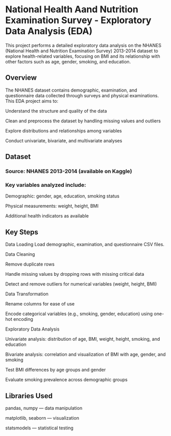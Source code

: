 # National Health Aand Nutrition Examination Survey - Exploratory Data Analysis (EDA)
This project performs a detailed exploratory data analysis on the NHANES (National Health and Nutrition Examination Survey) 2013-2014 dataset to explore health-related variables, focusing on BMI and its relationship with other factors such as age, gender, smoking, and education.

## Overview
The NHANES dataset contains demographic, examination, and questionnaire data collected through surveys and physical examinations. This EDA project aims to:

Understand the structure and quality of the data

Clean and preprocess the dataset by handling missing values and outliers

Explore distributions and relationships among variables

Conduct univariate, bivariate, and multivariate analyses

## Dataset
### Source: NHANES 2013-2014 (available on Kaggle)

### Key variables analyzed include:

Demographic: gender, age, education, smoking status

Physical measurements: weight, height, BMI

Additional health indicators as available

## Key Steps
Data Loading
Load demographic, examination, and questionnaire CSV files.

Data Cleaning

Remove duplicate rows

Handle missing values by dropping rows with missing critical data

Detect and remove outliers for numerical variables (weight, height, BMI)

Data Transformation

Rename columns for ease of use

Encode categorical variables (e.g., smoking, gender, education) using one-hot encoding

Exploratory Data Analysis

Univariate analysis: distribution of age, BMI, weight, height, smoking, and education

Bivariate analysis: correlation and visualization of BMI with age, gender, and smoking

Test BMI differences by age groups and gender

Evaluate smoking prevalence across demographic groups

## Libraries Used
pandas, numpy — data manipulation

matplotlib, seaborn — visualization

statsmodels — statistical testing
